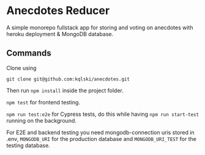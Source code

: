 # Anecdotes Reducer
A simple monorepo fullstack app for storing and voting on anecdotes with heroku deployment & MongoDB database.
## Commands
Clone using

    git clone git@github.com:kqlski/anecdotes.git

Then run `npm install` inside the project folder.

`npm test` for frontend testing.

`npm run test:e2e` for Cypress tests, do this while having `npm run start-test` running on the background.

For E2E and backend testing you need mongodb-connection uris stored in .env, `MONGODB_URI` for the production database and `MONGODB_URI_TEST` for the testing database.
